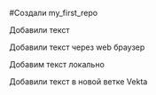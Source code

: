 ﻿#Создали my_first_repo

Добавили текст 

Добавили текст через web браузер

Добавим текст локально

Добавили текст в новой ветке Vekta